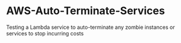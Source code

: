 # AWS-Auto-Terminate-Services
Testing a Lambda service to auto-terminate any zombie instances or services to stop incurring costs
